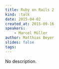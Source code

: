 ```yaml
---
title: Ruby on Rails 2
kind: :talk
date: 2015-04-02
created_at: 2015-09-16
speakers:
    - Marcel Müller
author: Matthias Beyer
slides: false
tags:
---
```


No description.

